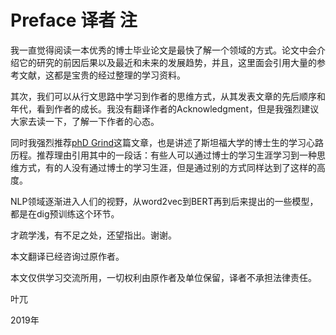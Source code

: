 # Preface 译者 注

我一直觉得阅读一本优秀的博士毕业论文是最快了解一个领域的方式。论文中会介绍它的研究的前因后果以及最近和未来的发展趋势，并且，这里面会引用大量的参考文献，这都是宝贵的经过整理的学习资料。

其次，我们可以从行文思路中学习到作者的思维方式，从其发表文章的先后顺序和年代，看到作者的成长。我没有翻译作者的Acknowledgment，但是我强烈建议大家去读一下，了解一下作者的心态。

同时我强烈推荐[phD Grind](http://www.pgbovine.net/PhD-memoir.htm)这篇文章，也是讲述了斯坦福大学的博士生的学习心路历程。推荐理由引用其中的一段话：有些人可以通过博士的学习生涯学习到一种思维方式，有的人没有通过博士的学习生涯，但是通过别的方式同样达到了这样的高度。

NLP领域逐渐进入人们的视野，从word2vec到BERT再到后来提出的一些模型，都是在dig预训练这个环节。

才疏学浅，有不足之处，还望指出。谢谢。

本文翻译已经咨询过原作者。

本文仅供学习交流所用，一切权利由原作者及单位保留，译者不承担法律责任。

 

 

叶兀

2019年
